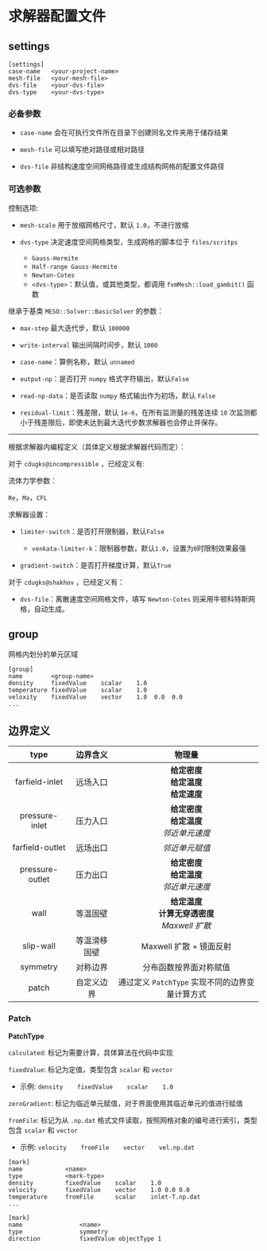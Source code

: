 # 求解器配置文件

## settings

```
[settings]
case-name   <your-project-name>
mesh-file   <your-mesh-file>
dvs-file    <your-dvs-file>
dvs-type    <your-dvs-type>
```

### 必备参数

* `case-name` 会在可执行文件所在目录下创建同名文件夹用于储存结果

* `mesh-file` 可以填写绝对路径或相对路径

* `dvs-file`  非结构速度空间网格路径或生成结构网格的配置文件路径

### 可选参数

控制选项:

* `mesh-scale` 用于放缩网格尺寸，默认 `1.0`，不进行放缩

* `dvs-type`  决定速度空间网格类型，生成网格的脚本位于 `files/scritps`

  - `Gauss-Hermite`
  - `Half-range Gauss-Hermite`
  - `Newton-Cotes`
  - `<dvs-type>`：默认值，或其他类型，都调用 `fvmMesh::load_gambit()` 函数

继承于基类 `MESO::Solver::BasicSolver` 的参数：

* `max-step` 最大迭代步，默认 `100000`

* `write-interval` 输出间隔时间步，默认 `1000`

* `case-name`：算例名称，默认 `unnamed`

* `output-np`：是否打开 `numpy` 格式字符输出，默认`False`

* `read-np-data`：是否读取 `numpy` 格式输出作为初场，默认 `False`

* `residual-limit`：残差限，默认 `1e-6`，在所有监测量的残差连续 `10` 次监测都小于残差限后，即使未达到最大迭代步数求解器也会停止并保存。

---

根据求解器内编程定义（具体定义根据求解器代码而定）：

对于 `cdugks@incompressible` ，已经定义有:

流体力学参数：

`Re`，`Ma`，`CFL`

求解器设置：

* `limiter-switch`：是否打开限制器，默认`False`

  - `venkata-limiter-k`：限制器参数，默认`1.0`，设置为`0`时限制效果最强

* `gradient-switch`：是否打开梯度计算，默认`True`

对于 `cdugks@shakhov` ，已经定义有：

* `dvs-file`：离散速度空间网格文件，填写 `Newton-Cotes` 则采用牛顿科特斯网格，自动生成。

## group

网格内划分的单元区域

```
[group]
name        <group-name>
density     fixedValue    scalar    1.0
temperature fixedValue    scalar    1.0
veloxity    fixedValue    vector    1.0  0.0  0.0
...
```

## 边界定义

|      type       |  边界含义  |                   物理量                   |
|:---------------:|:------:|:---------------------------------------:|
| farfield-inlet  |  远场入口  |    **给定密度**<br>**给定温度**<br>**给定速度**     |
| pressure-inlet  |  压力入口  |    **给定密度**<br>**给定温度**<br>_邻近单元速度_     |
| farfield-outlet |  远场出口  |                _邻近单元赋值_                 |
| pressure-outlet |  压力出口  |    **给定密度**<br>**给定温度**<br>_邻近单元速度_     |
|      wall       |  等温固壁  | **给定温度**<br>**计算无穿透密度**<br>_Maxwell 扩散_ |
|    slip-wall    | 等温滑移固壁 |            Maxwell 扩散 + 镜面反射            |
|    symmetry     |  对称边界  |               分布函数按界面对称赋值               |
|      patch      | 自定义边界  |     通过定义 `PatchType` 实现不同的边界变量计算方式      |

### Patch

**PatchType**

`calculated`: 标记为需要计算，具体算法在代码中实现

`fixedValue`: 标记为定值，类型包含 `scalar` 和 `vector`

* 示例: `density    fixedValue    scalar    1.0`

`zeroGradient`: 标记为临近单元赋值，对于界面使用其临近单元的值进行赋值

`fromFile`: 标记为从 `.np.dat` 格式文件读取，按照网格对象的编号进行索引，类型包含 `scalar` 和 `vector`

* 示例: `velocity    fromFile    vector    vel.np.dat`

```
[mark]
name            <name>
type            <mark-type>
density         fixedValue    scalar    1.0
velocity        fixedValue    vector    1.0 0.0 0.0
temperature     fromFile      scalar    inlet-T.np.dat
...
```

```
[mark]
name                <name>
type                symmetry
direction           fixedValue objectType 1
```